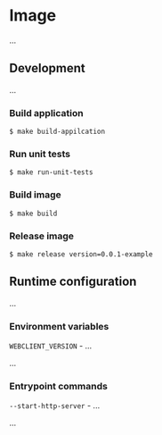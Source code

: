 # Image

...

## Development

...

### Build application

```
$ make build-appilcation
```

### Run unit tests

```
$ make run-unit-tests
```

### Build image

```
$ make build
```

### Release image

```
$ make release version=0.0.1-example
```

## Runtime configuration

...

### Environment variables

`WEBCLIENT_VERSION` - ...

...

### Entrypoint commands

`--start-http-server` - ...

...
